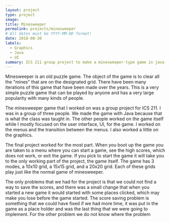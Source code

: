 ```yaml
---
layout: project
type: project
image: 
title: Minesweeper
permalink: projects/minesweeper
# All dates must be YYYY-MM-DD format!
date: 2018-08-30
labels:
  - Graphics
  - Java
  - UI
summary: ICS 211 group project to make a minesweeper-type game in java with graphic. 
---
```


Minesweeper is an old puzzle game.  The object of the game is to clear all the "mines" that are on the designated grid.  There have been many iterations of this game that have been made over the years.  This is a very simple puzzle game that can be played by anyone and has a very large popularity with many kinds of people.  

The minesweeper game that I worked on was a group project for ICS 211.  I was in a group of three people.  We made the game with Java because that is what the class was taught in.  The other people worked on the game itself while I mostly focused on the user interface, UI, for the game.  I worked on the menus and the transition between the menus. I also worked a little on the graphics.  

The final project worked for the most part.  When you boot up the game you are taken to a menu where you can start a game, see the high scores, which does not work, or exit the game.  If you pick to start the game it will take you to the only working part of the project, the game itself.  The game has 3 modes, a 10x10 grid, a 15x15 grid, and a 20x20 grid.  Each of these grids play just like the normal game of minesweeper.  

The only problems that we had for the project is that we could not find a way to save the scores, and there was a small change that when you started a new game it would started with some places clicked, which may make you lose before the game started.  The score saving problem is something that we could have fixed if we had more time, it was put in the game as a place holder and was the last thing that we were going to implement.  For the other problem we do not know where the problem 
